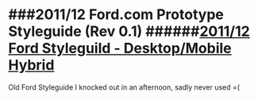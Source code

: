 ###2011/12 Ford.com Prototype Styleguide (Rev 0.1)
######[2011/12 Ford Styleguild - Desktop/Mobile Hybrid](http://ipaintcode.github.io/ford_styleguide/)
===============

Old Ford Styleguide I knocked out in an afternoon, sadly never used =(
